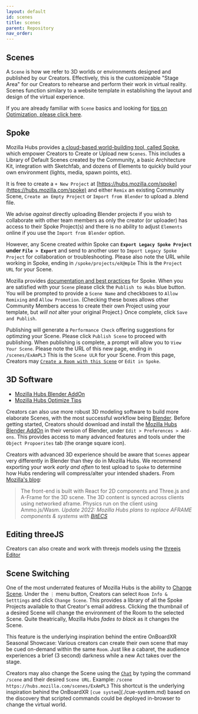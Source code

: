 ```yaml
---
layout: default
id: scenes
title: scenes
parent: Repository
nav_order: 
---
```


## Scenes
A `Scene` is how we refer to 3D worlds or environments designed and published by our Creators. Effectively, this is the customizeable "Stage Area" for our Creators to rehearse and perform their work in virtual reality. Scenes function similary to a website template in establishing the layout and design of the virtual experience. 

If you are already familiar with `Scene` basics and looking for [tips on Optimization, please click here](./glossary-optimization.md).  

## Spoke
Mozilla Hubs provides [a cloud-based world-building tool, called Spoke](https://hubs.mozilla.com/docs/spoke-creating-projects.html), which empower Creators to Create or Upload new `Scenes`. This includes a Library of Default Scenes created by the Community, a basic Architecture Kit, integration with Sketchfab, and dozens of Elements to quickly build your own environment (lights, media, spawn points, etc).

It is free to create a `+ New Project` at [https://hubs.mozilla.com/spoke](https://hubs.mozilla.com/spoke) and either `Remix` an existing Community Scene, `Create an Empty Project` or `Import from Blender` to upload a .blend file. 

We advise *against* directly uploading Blender projects if you wish to collaborate with other team members as only the creator (or uploader) has access to their Spoke Project(s) and there is no ability to adjust `Elements` online if you use the `Import from Blender` option. 

However, any Scene created *within* Spoke can **`Export Legacy Spoke Project` under `File > Export`** and send to another user to `Import Legacy Spoke Project` for collaboration or troubleshooting. Please also note the URL while working in Spoke, ending in `/spoke/projects/eX@mp1e` This is the `Project URL` for your Scene.

Mozilla provides [documentation and best practices](https://hubs.mozilla.com/docs/spoke-user-interface.html) for Spoke. When you are satisfied with your `Scene` please click the `Publish to Hubs` blue button. You will be prompted to provide a `Scene Name` and checkboxes to `Allow Remixing` and `Allow Promotion`. (Checking these boxes allows other Community Members access to create their own Project using your template, but *will not* alter your original Project.) Once complete, click `Save and Publish`. 

Publishing will generate a `Performance Check` offering suggestions for optimzing your Scene. Please click `Publish Scene` to proceed with publishing. When publishing is complete, a prompt will allow you to `View Your Scene`. Please note the URL of this new page, ending in `/scenes/ExAmPL3` This is the `Scene ULR` for your Scene. From this page, Creators may [`Create a Room with this Scene`](./glossary-room.md) or `Edit in Spoke`.

## 3D Software
- [Mozilla Hubs Blender AddOn](https://hubs.mozilla.com/labs/what-is-the-blender-add-on/)
- [Mozilla Hubs Optimize Tips](https://hubs.mozilla.com/labs/how-to-optimize-your-scenes/)

Creators can also use more robust 3D modeling software to build more elaborate Scenes, with the most successful workflow being [Blender](https://blender.org). Before getting started, Creators should download and install the [Mozilla Hubs Blender AddOn](https://hubs.mozilla.com/labs/what-is-the-blender-add-on/) in their version of Blender, under `Edit > Preferences > Add-ons`. This provides access to many advanced features and tools under the `Object Propoerites` tab (the orange square icon). 

Creators with advanced 3D experience should be aware that `Scenes` appear very differently in Blender than they do in Mozilla Hubs. We recommend exporting your work *early and often* to test upload to `Spoke` to determine how Hubs rendering will compress/alter your intended shaders.
From [Mozilla's blog](https://hubs.mozilla.com/docs/system-overview.html):
> The front-end is built with React for 2D components and Three.js and A-Frame for the 3D scene. The 3D content is synced across clients using networked aframe. Physics run on the client using Ammo.js/Wasm. *Update 2022: Mozilla Hubs plans to replace AFRAME components & systems with [BitECS](https://github.com/mozilla/hubs/pull/5536)*

## Editing threeJS
Creators can also create and work with threejs models using the [threejs Editor](https://threejs.org/editor/)

## Scene Switching
One of the most underrated features of Mozilla Hubs is the ability to [Change Scene](https://hubs.mozilla.com/docs/hubs-room-settings.html). Under the `⋮` menu button, Creators can select `Room Info & Setttings` and click `Change Scene`. This provides a library of all the Spoke Projects available to that Creator's email address. Clicking the thumbnail of a desired Scene will change the environment of the Room to the selected Scene. Quite theatrically, Mozilla Hubs *fades to black* as it changes the Scene. 

This feature is the underlying inspiration behind the entire OnBoardXR Seasonal Showcase: Various creators can create their own scene that may be cued on-demand within the same `Room`. Just like a cabaret, the audience experiences a brief (3 second) darkness while a new Act takes over the stage. 

Creators may also change the Scene using the [`Chat`](./glossary-chat.md) by typing the command `/scene` and their desired `Scene URL`. Example: `/scene https://hubs.mozilla.com/scenes/ExAmPL3` This shortcut is the underlying inspiration behind the OnBoardXR `[cue system`](./cue-system.md) based on the discovery that scripted commands could be deployed in-browser to change the virtual world. 


